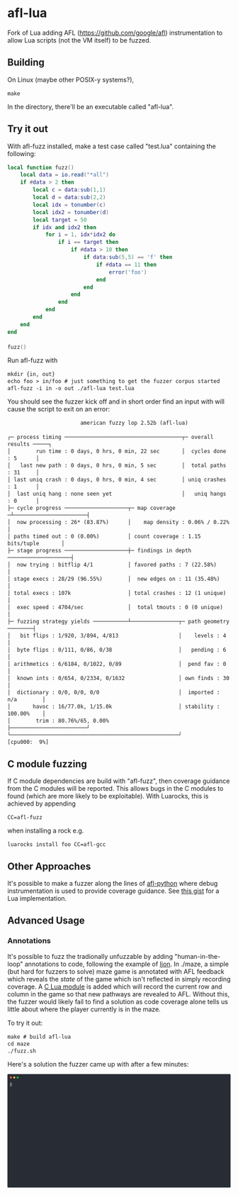 # afl-lua
Fork of Lua adding AFL (https://github.com/google/afl) instrumentation to allow Lua scripts (not the VM itself) to be fuzzed.

## Building

On Linux (maybe other POSIX-y systems?), 

```
make
```

In the directory, there'll be an executable called "afl-lua".

## Try it out

With afl-fuzz installed, make a test case called "test.lua" containing the following:

```lua
local function fuzz()
    local data = io.read("*all")
    if #data > 2 then
        local c = data:sub(1,1)
        local d = data:sub(2,2)
        local idx = tonumber(c)
        local idx2 = tonumber(d)
        local target = 50
        if idx and idx2 then
            for i = 1, idx*idx2 do
                if i == target then
                    if #data > 10 then
                        if data:sub(5,5) == 'f' then
                            if #data == 11 then
                                error('foo')
                            end
                        end
                    end
                end
            end
        end
    end
end

fuzz()
```

Run afl-fuzz with

```
mkdir {in, out}
echo foo > in/foo # just something to get the fuzzer corpus started
afl-fuzz -i in -o out ./afl-lua test.lua
```

You should see the fuzzer kick off and in short order find an input with will cause the script to exit on an error:

```
                       american fuzzy lop 2.52b (afl-lua)

┌─ process timing ─────────────────────────────────────┬─ overall results ─────┐
│        run time : 0 days, 0 hrs, 0 min, 22 sec       │  cycles done : 5      │
│   last new path : 0 days, 0 hrs, 0 min, 5 sec        │  total paths : 31     │
│ last uniq crash : 0 days, 0 hrs, 0 min, 4 sec        │ uniq crashes : 1      │
│  last uniq hang : none seen yet                      │   uniq hangs : 0      │
├─ cycle progress ────────────────────┬─ map coverage ─┴───────────────────────┤
│  now processing : 26* (83.87%)      │    map density : 0.06% / 0.22%         │
│ paths timed out : 0 (0.00%)         │ count coverage : 1.15 bits/tuple       │
├─ stage progress ────────────────────┼─ findings in depth ────────────────────┤
│  now trying : bitflip 4/1           │ favored paths : 7 (22.58%)             │
│ stage execs : 28/29 (96.55%)        │  new edges on : 11 (35.48%)            │
│ total execs : 107k                  │ total crashes : 12 (1 unique)          │
│  exec speed : 4704/sec              │  total tmouts : 0 (0 unique)           │
├─ fuzzing strategy yields ───────────┴───────────────┬─ path geometry ────────┤
│   bit flips : 1/920, 3/894, 4/813                   │    levels : 4          │
│  byte flips : 0/111, 0/86, 0/38                     │   pending : 6          │
│ arithmetics : 6/6184, 0/1022, 0/89                  │  pend fav : 0          │
│  known ints : 0/654, 0/2334, 0/1632                 │ own finds : 30         │
│  dictionary : 0/0, 0/0, 0/0                         │  imported : n/a        │
│       havoc : 16/77.0k, 1/15.0k                     │ stability : 100.00%    │
│        trim : 80.76%/65, 0.00%                      ├────────────────────────┘
└─────────────────────────────────────────────────────┘          [cpu000:  9%]
```
## C module fuzzing

If C module dependencies are build with "afl-fuzz", then coverage guidance from the C modules will be reported. This allows
bugs in the C modules to found (which are more likely to be exploitable). With Luarocks, this is achieved by appending

```
CC=afl-fuzz
```
when installing a rock e.g.

```
luarocks install foo CC=afl-gcc
```

## Other Approaches

It's possible to make a fuzzer along the lines of [afl-python](https://github.com/jwilk/python-afl) where debug instrumentation is used to provide coverage guidance. See [this gist](https://gist.github.com/stevenjohnstone/2236f632bb58697311cd01ea1cafbbc6) for a Lua implementation. 


## Advanced Usage

### Annotations

It's possible to fuzz the tradionally unfuzzable by adding "human-in-the-loop" annotations to code, following the example of [Ijon](https://github.com/RUB-SysSec/ijon). In ./maze, a simple (but hard for fuzzers to solve) maze game
is annotated with AFL feedback which reveals the _state_ of the game which isn't reflected in simply
recording coverage. A [C Lua module](/maze/annotations.c) is added which will record the current row and column in the game so that new pathways are revealed to AFL. Without this, the fuzzer would likely fail to find a solution as code coverage alone tells us little about where the player currently is in the maze.

To try it out:

```
make # build afl-lua
cd maze
./fuzz.sh
```

Here's a solution the fuzzer came up with after a few minutes:

![solution](./maze/maze.svg)
